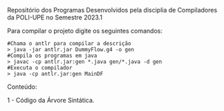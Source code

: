 Repositório dos Programas Desenvolvidos pela disciplia
de Compiladores da POLI-UPE no Semestre 2023.1

Para compilar o projeto digite os seguintes comandos:
```
#Chama o antlr para compilar a descrição
> java -jar antlr.jar DummyFlow.g4 -o gen
#Compila os programas em java
> javac -cp antlr.jar:gen *.java gen/*.java -d gen
#Executa o compilador
> java -cp antlr.jar:gen MainDF

```

Conteúdo:

1 - Código da Árvore Sintática.
